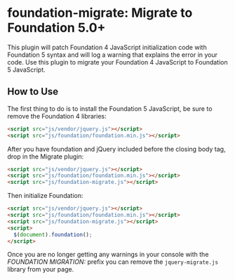 foundation-migrate: Migrate to Foundation 5.0+
==================

This plugin will patch Foundation 4 JavaScript initialization code with Foundation 5 syntax and will log a warning that explains the error in your code. Use this plugin to migrate your Foundation 4 JavaScript to Foundation 5 JavaScript.

## How to Use

The first thing to do is to install the Foundation 5 JavaScript, be sure to remove the Foundation 4 libraries:

```html
<script src="js/vendor/jquery.js"></script>
<script src="js/foundation/foundation.min.js"></script>
```

After you have foundation and jQuery included before the closing body tag, drop in the Migrate plugin:

```html
<script src="js/vendor/jquery.js"></script>
<script src="js/foundation/foundation.min.js"></script>
<script src="js/foundation-migrate.js"></script>
```

Then initialize Foundation:

```html
<script src="js/vendor/jquery.js"></script>
<script src="js/foundation/foundation.min.js"></script>
<script src="js/foundation-migrate.js"></script>
<script>
  $(document).foundation();
</script>
```

Once  you are no longer getting any warnings in your console with the *FOUNDATION MIGRATION:* prefix you can remove the `jquery-migrate.js` library from your page.
